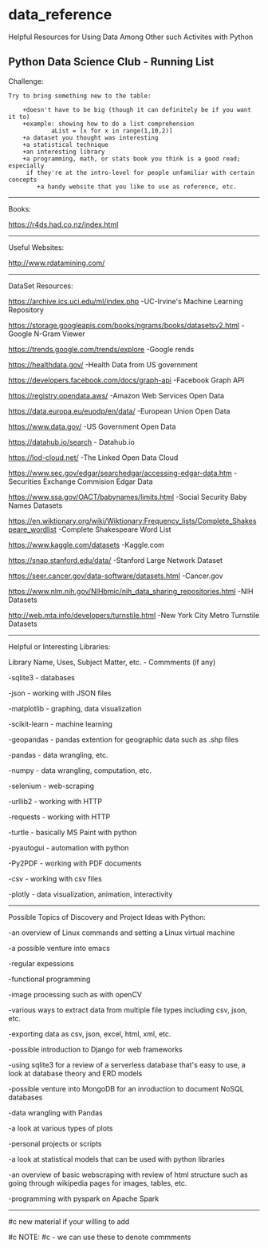# data_reference
Helpful Resources for Using Data Among Other such Activites with Python

Python Data Science Club - Running List
----------------------------------------
Challenge: 

	Try to bring something new to the table:
	
		+doesn't have to be big (though it can definitely be if you want it to)
		+example: showing how to do a list comprehension
				aList = [x for x in range(1,10,2)]
		+a dataset you thought was interesting
		+a statistical technique
		+an interesting library
		+a programming, math, or stats book you think is a good read; especially
		 if they're at the intro-level for people unfamiliar with certain concepts
     		+a handy website that you like to use as reference, etc.

----------------------------------------
Books:

https://r4ds.had.co.nz/index.html

----------------------------------------
Useful Websites:

http://www.rdatamining.com/

----------------------------------------
DataSet Resources:

https://archive.ics.uci.edu/ml/index.php -UC-Irvine's Machine Learning Repository

https://storage.googleapis.com/books/ngrams/books/datasetsv2.html -Google N-Gram Viewer

https://trends.google.com/trends/explore -Google rends

https://healthdata.gov/ -Health Data from US government

https://developers.facebook.com/docs/graph-api -Facebook Graph API

https://registry.opendata.aws/ -Amazon Web Services Open Data

https://data.europa.eu/euodp/en/data/ -European Union Open Data

https://www.data.gov/ -US Government Open Data

https://datahub.io/search - Datahub.io

https://lod-cloud.net/ -The Linked Open Data Cloud

https://www.sec.gov/edgar/searchedgar/accessing-edgar-data.htm -Securities Exchange Commision Edgar Data

https://www.ssa.gov/OACT/babynames/limits.html -Social Security Baby Names Datasets

https://en.wiktionary.org/wiki/Wiktionary:Frequency_lists/Complete_Shakespeare_wordlist -Complete Shakespeare Word List

https://www.kaggle.com/datasets -Kaggle.com

https://snap.stanford.edu/data/ -Stanford Large Network Dataset

https://seer.cancer.gov/data-software/datasets.html -Cancer.gov

https://www.nlm.nih.gov/NIHbmic/nih_data_sharing_repositories.html -NIH Datasets

http://web.mta.info/developers/turnstile.html -New York City Metro Turnstile Datasets

----------------------------------------
Helpful or Interesting Libraries:

Library Name, Uses, Subject Matter, etc. - Commments (if any)

-sqlite3 - databases

-json - working with JSON files

-matplotlib - graphing, data visualization

-scikit-learn - machine learning

-geopandas - pandas extention for geographic data such as .shp files

-pandas - data wrangling, etc.

-numpy - data wrangling, computation, etc.

-selenium - web-scraping

-urllib2 - working with HTTP

-requests - working with HTTP

-turtle - basically MS Paint with python

-pyautogui - automation with python

-Py2PDF - working with PDF documents

-csv - working with csv files

-plotly - data visualization, animation, interactivity

----------------------------------------
Possible Topics of Discovery and Project Ideas with Python:

-an overview of Linux commands and setting a Linux virtual machine

-a possible venture into emacs

-regular expessions

-functional programming

-image processing such as with openCV

-various ways to extract data from multiple file types including csv, json, etc.

-exporting data as csv, json, excel, html, xml, etc.

-possible introduction to Django for web frameworks

-using sqlite3 for a review of a serverless database that's easy to use, a look at database theory and ERD models

-possible venture into MongoDB for an inroduction to document NoSQL databases

-data wrangling with Pandas

-a look at various types of plots

-personal projects or scripts

-a look at statistical models that can be used with python libraries

-an overview of basic webscraping with review of html structure such as going through 
 wikipedia pages for images, tables, etc.
 
 -programming with pyspark on Apache Spark

----------------------------------------
#c new material if your willing to add

#c NOTE: #c - we can use these to denote commments
